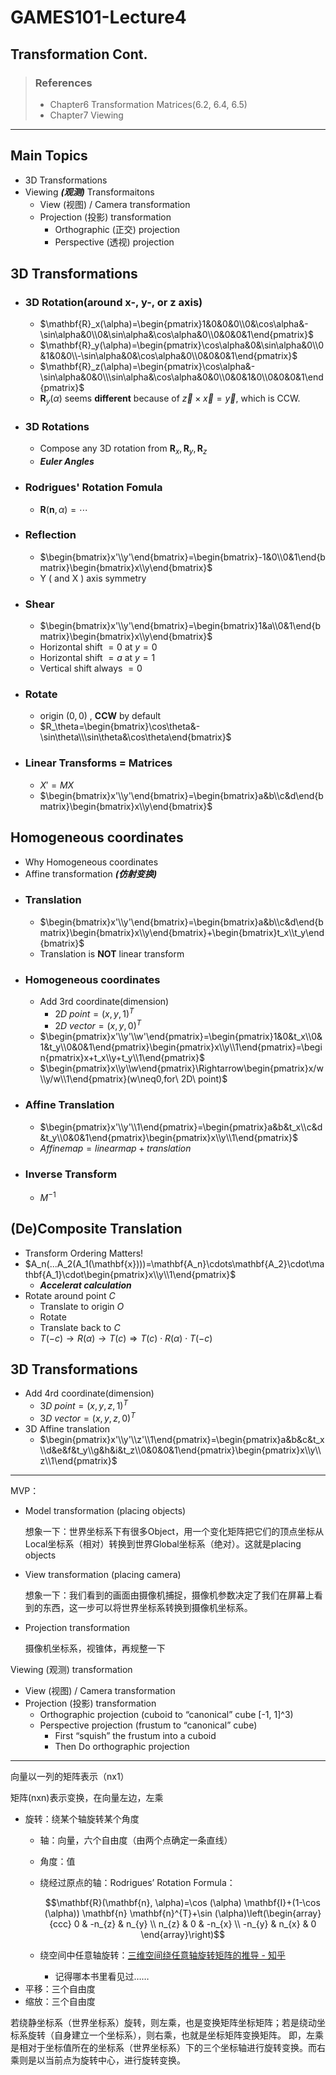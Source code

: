 # GAMES101-Lecture4
## Transformation Cont.
>### References
>* Chapter6 Transformation Matrices(6.2, 6.4, 6.5)
>* Chapter7 Viewing
***

## Main Topics
* 3D Transformations
* Viewing ***(观测)*** Transformaitons
  * View (视图) / Camera transformation
  * Projection (投影) transformation
    * Orthographic (正交) projection
    * Perspective (透视) projection

## 3D Transformations

* ### 3D Rotation(around x-, y-, or z axis)
  * $\mathbf{R}_x(\alpha)=\begin{pmatrix}1&0&0&0\\0&\cos\alpha&-\sin\alpha&0\\0&\sin\alpha&\cos\alpha&0\\0&0&0&1\end{pmatrix}$
  * $\mathbf{R}_y(\alpha)=\begin{pmatrix}\cos\alpha&0&\sin\alpha&0\\0&1&0&0\\-\sin\alpha&0&\cos\alpha&0\\0&0&0&1\end{pmatrix}$
  * $\mathbf{R}_z(\alpha)=\begin{pmatrix}\cos\alpha&-\sin\alpha&0&0\\\sin\alpha&\cos\alpha&0&0\\0&0&1&0\\0&0&0&1\end{pmatrix}$
  * $\mathbf{R}_y(\alpha)$ seems **different** because of $\vec{z}\times\vec{x}=\vec{y}$, which is CCW.

* ### 3D Rotations
  * Compose any 3D rotation from $\mathbf{R}_x,\mathbf{R}_y,\mathbf{R}_z$
  * ***Euler Angles***

* ### Rodrigues' Rotation Fomula
  * $\mathbf{R}(\mathbf{n},\alpha)=\cdots$
* ### Reflection
    - $\begin{bmatrix}x'\\y'\end{bmatrix}=\begin{bmatrix}-1&0\\0&1\end{bmatrix}\begin{bmatrix}x\\y\end{bmatrix}$
    - Y ( and X ) axis symmetry
* ### Shear
    - $\begin{bmatrix}x'\\y'\end{bmatrix}=\begin{bmatrix}1&a\\0&1\end{bmatrix}\begin{bmatrix}x\\y\end{bmatrix}$
    - Horizontal shift $=0$ at $y=0$
    - Horizontal shift $=a$ at $y=1$
    - Vertical shift always $=0$
* ### Rotate
    - origin $(0,0)$ , **CCW** by default
    - $R_\theta=\begin{bmatrix}\cos\theta&-\sin\theta\\\sin\theta&\cos\theta\end{bmatrix}$
* ### Linear Transforms = Matrices
    - $X'=MX$
    - $\begin{bmatrix}x'\\y'\end{bmatrix}=\begin{bmatrix}a&b\\c&d\end{bmatrix}\begin{bmatrix}x\\y\end{bmatrix}$

## Homogeneous coordinates
* Why Homogeneous coordinates
* Affine transformation ***(仿射变换)***
* ### Translation
    - $\begin{bmatrix}x'\\y'\end{bmatrix}=\begin{bmatrix}a&b\\c&d\end{bmatrix}\begin{bmatrix}x\\y\end{bmatrix}+\begin{bmatrix}t_x\\t_y\end{bmatrix}$
    - Translation is **NOT** linear transform
* ### Homogeneous coordinates
    - Add 3rd coordinate(dimension)
        - $2D\ point = (x,y,1)^T$
        - $2D\ vector = (x,y,0)^T$
    - $\begin{pmatrix}x'\\y'\\w'\end{pmatrix}=\begin{pmatrix}1&0&t_x\\0&1&t_y\\0&0&1\end{pmatrix}\begin{pmatrix}x\\y\\1\end{pmatrix}=\begin{pmatrix}x+t_x\\y+t_y\\1\end{pmatrix}$
    - $\begin{pmatrix}x\\y\\w\end{pmatrix}\Rightarrow\begin{pmatrix}x/w\\y/w\\1\end{pmatrix}(w\neq0,for\ 2D\ point)$
* ### Affine Translation
    - $\begin{pmatrix}x'\\y'\\1\end{pmatrix}=\begin{pmatrix}a&b&t_x\\c&d&t_y\\0&0&1\end{pmatrix}\begin{pmatrix}x\\y\\1\end{pmatrix}$
    - $Affine map = linear map + translation$
* ### Inverse Transform
  - $M^{-1}$

## (De)Composite Translation
* Transform Ordering Matters!
* $A_n(...A_2(A_1(\mathbf{x})))=\mathbf{A_n}\cdots\mathbf{A_2}\cdot\mathbf{A_1}\cdot\begin{pmatrix}x\\y\\1\end{pmatrix}$
    - ***Accelerat calculation***
* Rotate around point $C$
    - Translate to origin $O$
    - Rotate
    - Translate back to $C$
    - $T(-c)\rightarrow R(\alpha)\rightarrow T(c) \Longrightarrow T(c)\cdot R(\alpha)\cdot T(-c)$

## 3D Transformations
* Add 4rd coordinate(dimension)
    - $3D\ point = (x,y,z,1)^T$
    - $3D\ vector = (x,y,z,0)^T$
* 3D Affine translation
    - $\begin{pmatrix}x'\\y'\\z'\\1\end{pmatrix}=\begin{pmatrix}a&b&c&t_x\\d&e&f&t_y\\g&h&i&t_z\\0&0&0&1\end{pmatrix}\begin{pmatrix}x\\y\\z\\1\end{pmatrix}$




---

MVP：

- Model transformation (placing objects)
    
    想象一下：世界坐标系下有很多Object，用一个变化矩阵把它们的顶点坐标从Local坐标系（相对）转换到世界Global坐标系（绝对）。这就是placing objects
    
- View transformation (placing camera)
    
    想象一下：我们看到的画面由摄像机捕捉，摄像机参数决定了我们在屏幕上看到的东西，这一步可以将世界坐标系转换到摄像机坐标系。
    
- Projection transformation
    
    摄像机坐标系，视锥体，再规整一下
    

Viewing (观测) transformation

- View (视图) / Camera transformation
- Projection (投影) transformation
    - Orthographic projection (cuboid to “canonical” cube [-1, 1]^3)
    - Perspective projection (frustum to “canonical” cube)
        - First “squish” the frustum into a cuboid
        - Then Do orthographic projection

---

向量以一列的矩阵表示（nx1）

矩阵(nxn)表示变换，在向量左边，左乘

- 旋转：绕某个轴旋转某个角度
    - 轴：向量，六个自由度（由两个点确定一条直线）
    - 角度：值
    - 绕经过原点的轴：Rodrigues’ Rotation Formula：
        
        $$\mathbf{R}(\mathbf{n}, \alpha)=\cos (\alpha) \mathbf{I}+(1-\cos (\alpha)) \mathbf{n} \mathbf{n}^{T}+\sin (\alpha)\left(\begin{array}{ccc} 0 & -n_{z} & n_{y} \\ n_{z} & 0 & -n_{x} \\ -n_{y} & n_{x} & 0 \end{array}\right)$$
        
    - 绕空间中任意轴旋转：[三维空间绕任意轴旋转矩阵的推导 - 知乎](https://zhuanlan.zhihu.com/p/56587491)
        - 记得哪本书里看见过……
- 平移：三个自由度
- 缩放：三个自由度

若绕静坐标系（世界坐标系）旋转，则左乘，也是变换矩阵坐标矩阵；若是绕动坐标系旋转（自身建立一个坐标系），则右乘，也就是坐标矩阵变换矩阵。 即，左乘是相对于坐标值所在的坐标系（世界坐标系）下的三个坐标轴进行旋转变换。而右乘则是以当前点为旋转中心，进行旋转变换。